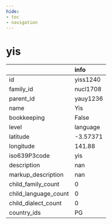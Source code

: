 ```yaml
---
hide:
- toc
- navigation
---
```

# yis
|                      | info     |
|:---------------------|:---------|
| id                   | yiss1240 |
| family_id            | nucl1708 |
| parent_id            | yauy1236 |
| name                 | Yis      |
| bookkeeping          | False    |
| level                | language |
| latitude             | -3.57371 |
| longitude            | 141.88   |
| iso639P3code         | yis      |
| description          | nan      |
| markup_description   | nan      |
| child_family_count   | 0        |
| child_language_count | 0        |
| child_dialect_count  | 0        |
| country_ids          | PG       |